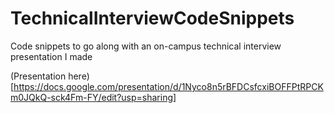 # TechnicalInterviewCodeSnippets
Code snippets to go along with an on-campus technical interview presentation I made

(Presentation here)[https://docs.google.com/presentation/d/1Nyco8n5rBFDCsfcxiBOFFPtRPCKm0JQkQ-sck4Fm-FY/edit?usp=sharing]
